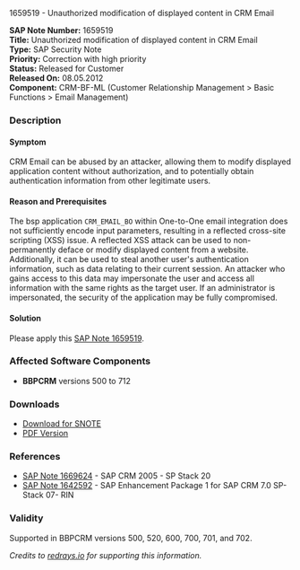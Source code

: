 1659519 - Unauthorized modification of displayed content in CRM Email

**SAP Note Number:** 1659519  
**Title:** Unauthorized modification of displayed content in CRM Email  
**Type:** SAP Security Note  
**Priority:** Correction with high priority  
**Status:** Released for Customer  
**Released On:** 08.05.2012  
**Component:** CRM-BF-ML (Customer Relationship Management > Basic Functions > Email Management)

### Description

#### Symptom
CRM Email can be abused by an attacker, allowing them to modify displayed application content without authorization, and to potentially obtain authentication information from other legitimate users.

#### Reason and Prerequisites
The bsp application `CRM_EMAIL_BO` within One-to-One email integration does not sufficiently encode input parameters, resulting in a reflected cross-site scripting (XSS) issue. A reflected XSS attack can be used to non-permanently deface or modify displayed content from a website. Additionally, it can be used to steal another user's authentication information, such as data relating to their current session. An attacker who gains access to this data may impersonate the user and access all information with the same rights as the target user. If an administrator is impersonated, the security of the application may be fully compromised.

#### Solution
Please apply this [SAP Note 1659519](https://me.sap.com/notes/1659519).

### Affected Software Components
- **BBPCRM** versions 500 to 712

### Downloads
- [Download for SNOTE](https://me.sap.com/note/0040000009853972017)
- [PDF Version](https://userapps.support.sap.com/sap/support/sfm/notes/print/0001659519?language=en-US&token=279D2C404514711B0D431296C7221006)

### References
- [SAP Note 1669624](https://me.sap.com/notes/1669624) - SAP CRM 2005 - SP Stack 20
- [SAP Note 1642592](https://me.sap.com/notes/1642592) - SAP Enhancement Package 1 for SAP CRM 7.0 SP-Stack 07- RIN

### Validity
Supported in BBPCRM versions 500, 520, 600, 700, 701, and 702.

*Credits to [redrays.io](https://redrays.io) for supporting this information.*